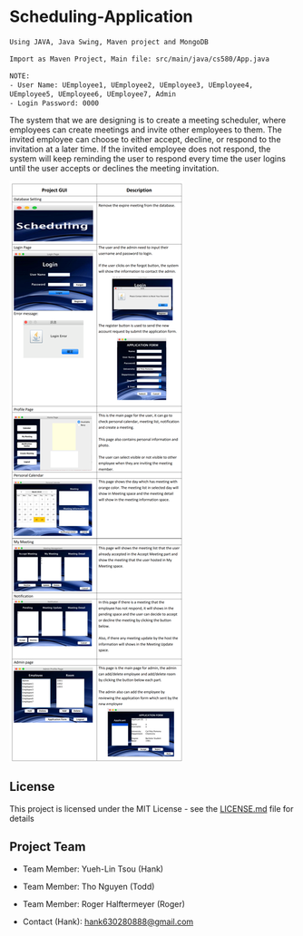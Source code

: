 # Scheduling-Application
```
Using JAVA, Java Swing, Maven project and MongoDB
```
```
Import as Maven Project, Main file: src/main/java/cs580/App.java
```
```
NOTE: 
- User Name: UEmployee1, UEmployee2, UEmployee3, UEmployee4, UEmployee5, UEmployee6, UEmployee7, Admin
- Login Password: 0000
```
   The system that we are designing is to create a meeting scheduler, where employees can create meetings and invite other employees to them. The invited employee can choose to either accept, decline, or respond to the invitation at a later time. If the invited employee does not respond, the system will keep reminding the user to respond every time the user logins until the user accepts or declines the meeting invitation.

![](Intro.png)

## License

This project is licensed under the MIT License - see the [LICENSE.md](LICENSE.md) file for details

## Project Team

* Team Member: Yueh-Lin Tsou (Hank)
* Team Member: Tho Nguyen (Todd)
* Team Member: Roger Halftermeyer (Roger)

* Contact (Hank): hank630280888@gmail.com
